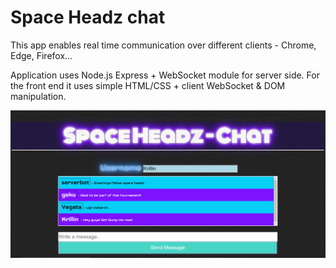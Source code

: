 # Space Headz chat

This app enables real time communication over different clients - Chrome, Edge, Firefox...

Application uses Node.js Express + WebSocket module for server side. For the front end it uses simple HTML/CSS + client WebSocket & DOM manipulation.

![alt text](https://github.com/rmar72/Chat-Applications/blob/master/space%20headz%20chat/public/spaceheadz%20chat.PNG)
